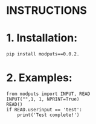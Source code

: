 # INSTRUCTIONS

# 1. Installation:

```
pip install modputs==0.0.2.
```
# 2. Examples:

```
from modputs import INPUT, READ
INPUT("",1, 1, NPRINT=True)
READ()
if READ.userinput == 'test':
    print('Test complete!')
```
